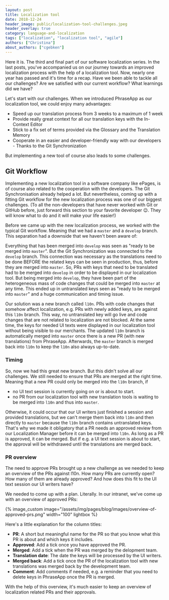 ```yaml
---
layout: post
title: Localization tool 
date: 2018-12-24
header_image: public/localization-tool-challenges.jpeg
header_overlay: true
category: language-and-localization
tags: ["localization", "localization tool", "agile"]
authors: ["Christina"]
about_authors: ["cgebken"]
---
```


Here it is.
The third and final part of our software localization series.
In the last posts, you've accompanied us on our journey towards an improved localization process with the help of a localization tool.
Now, nearly one year has passed and it's time for a recap.
Have we been able to tackle all our challenges?
Are we satisfied with our current workflow?
What learnings did we have?

Let's start with our challenges.
When we introduced PhraseApp as our localization tool, we could enjoy many advantages: 

- Speed up our translation process from 3 weeks to a maximum of 1 week
- Provide really great context for all our translation keys with the In-Context Editor
- Stick to a fix set of terms provided via the Glossary and the Translation Memory
- Cooperate in an easier and developer-friendly way with our developers - Thanks to the Git Synchronization

But implementing a new tool of course also leads to some challenges.

## Git Workflow

Implementing a new localization tool in a software company like ePages, is of course also related to the cooperation with the developers.
The Git Synchronisation already helped a lot. 
But nevertheless, coming up with a fitting Git workflow for the new localization process was one of our biggest challenges.
(To all the non-developers that have never worked with Git or GitHub before, just forward this section to your favorite developer 😉.
They will know what to do and it will make your life easier!)

Before we came up with the new localization process, we worked with the typical Git workflow.
Meaning that we had a `master` and a `develop` branch.
This separation had a downside that we haven't been aware of:

Everything that has been merged into `develop` was seen as "ready to be merged into `master`".
But the Git Synchronization was connected to the `develop` branch.
This connection was necessary as the translations need to be done BEFORE the related keys can be seen in production, thus, before they are merged into `master`.
So, PRs with keys that need to be translated had to be merged into `develop` in order to be displayed in our localization tool.
But being merged into `develop`, they have been part of the heterogeneous mass of code changes that could be merged into `master` at any time.
This ended up in untranslated keys seen as "ready to be merged into `master`" and a huge communication and timing issue.

Our solution was a new branch called `l10n`.
PRs with code changes that somehow affect localization, e.g. PRs with newly added keys, are against this `l10n` branch.
This way, no untranslated key will go live and code changes that are not related to localization are not blocked.
At the same time, the keys for needed UI texts were displayed in our localization tool without being visible to our merchants.
The updated `l10n` branch is automatically merged into `master` once there is a new PR (with new translations) from PhraseApp.
Afterwards, the `master` branch is merged back into `l10n` to keep the `l10n` also always up-to-date.

### Timing

So, now we had this great new branch.
But this didn't solve all our challenges.
We still needed to ensure that PRs are merged at the right time.
Meaning that a new PR could only be merged into the `l10n` branch, if 

- no UI text session is currently going on or is about to start.
- no PR from our localization tool with new translation tools is waiting to be merged into `l10n` and thus into `master`.

Otherwise, it could occur that our UI writers just finished a session and provided translations, but we can't merge them back into `l10n` and then directly to `master` because the `l10n` branch contains untranslated keys.
That's why we made it obligatory that a PR needs an approved review from our Localization Manager before it can be merged into `l10n`.
As long as a PR is approved, it can be merged.
But if e.g. a UI text session is about to start, the approval will be withdrawed until the translations are merged back.

### PR overview

The need to approve PRs brought up a new challenge as we needed to keep an overview of the PRs against l10n.
How many PRs are currently open?
How many of them are already approved?
And how does this fit to the UI text session our UI writers have?

We needed to come up with a plan.
Literally.
In our intranet, we've come up with an overview of approved PRs:

{% image_custom image="/assets/img/pages/blog/images/overview-of-approved-prs.png" width="100" lightbox %}

Here's a little explanation for the column titles:

- **PR**: A short but meaningful name for the PR so that you know what this PR is about and which keys it includes.
- **Approved**: Add a tick once you have approved the PR.
- **Merged**: Add a tick when the PR was merged by the delopment team.
- **Translation date**: The date the keys will be processed by the UI writers. 
- **Merged back**: Add a tick once the PR of the localization tool with new translations was merged back by the development team.
- **Comment**: Add comments if needed, e.g. a reminder that you need to delete keys in PhraseApp once the PR is merged.

With the help of this overview, it's much easier to keep an overview of localization related PRs and their approvals.

